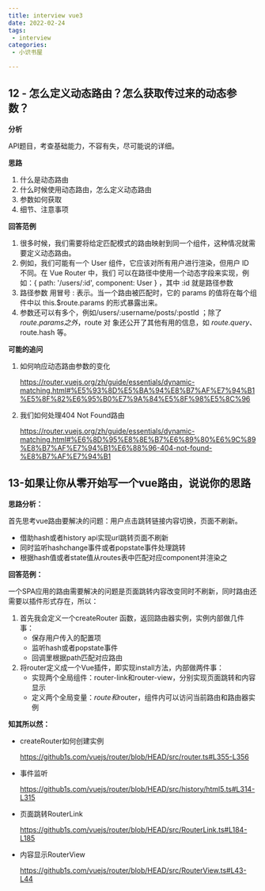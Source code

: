 ```yaml
---
title: interview vue3
date: 2022-02-24
tags:
 - interview
categories:
 - 小识书屋

---
```



## 12 - 怎么定义动态路由？怎么获取传过来的动态参数？


**分析**

API题目，考查基础能力，不容有失，尽可能说的详细。



**思路**

1.  什么是动态路由
2.  什么时候使用动态路由，怎么定义动态路由
3.  参数如何获取
4.  细节、注意事项


**回答范例**


1.  很多时候，我们需要将给定匹配模式的路由映射到同一个组件，这种情况就需要定义动态路由。
2.  例如，我们可能有一个  User  组件，它应该对所有用户进行渲染，但用户 ID 不同。在 Vue Router 中，我们
可以在路径中使用一个动态字段来实现，例如：{ path: '/users/:id', component: User } ，其中
:id 就是路径参数
3.  路径参数 用冒号  :  表示。当一个路由被匹配时，它的 params 的值将在每个组件中以 
this.$route.params  的形式暴露出来。
4.  参数还可以有多个，例如/users/:username/posts/:postId ；除了  $route.params  之外，$route  对
象还公开了其他有用的信息，如  $route.query 、$route.hash  等。




**可能的追问**

1. 如何响应动态路由参数的变化
   
   https://router.vuejs.org/zh/guide/essentials/dynamic-matching.html#%E5%93%8D%E5%BA%94%E8%B7%AF%E7%94%B1%E5%8F%82%E6%95%B0%E7%9A%84%E5%8F%98%E5%8C%96

2. 我们如何处理404 Not Found路由
   
   https://router.vuejs.org/zh/guide/essentials/dynamic-matching.html#%E6%8D%95%E8%8E%B7%E6%89%80%E6%9C%89%E8%B7%AF%E7%94%B1%E6%88%96-404-not-found-%E8%B7%AF%E7%94%B1





## 13-如果让你从零开始写一个vue路由，说说你的思路

**思路分析：**

首先思考vue路由要解决的问题：用户点击跳转链接内容切换，⻚面不刷新。

- 借助hash或者history api实现url跳转⻚面不刷新
- 同时监听hashchange事件或者popstate事件处理跳转
- 根据hash值或者state值从routes表中匹配对应component并渲染之


**回答范例：**

一个SPA应用的路由需要解决的问题是⻚面跳转内容改变同时不刷新，同时路由还需要以插件形式存在，所以：

1.  首先我会定义一个createRouter 函数，返回路由器实例，实例内部做几件事：
    - 保存用户传入的配置项
    - 监听hash或者popstate事件
    - 回调里根据path匹配对应路由
2.  将router定义成一个Vue插件，即实现install方法，内部做两件事：
    - 实现两个全局组件：router-link和router-view，分别实现⻚面跳转和内容显示
    - 定义两个全局变量：$route和$router，组件内可以访问当前路由和路由器实例


**知其所以然：**

- createRouter如何创建实例

  https://github1s.com/vuejs/router/blob/HEAD/src/router.ts#L355-L356

- 事件监听

  https://github1s.com/vuejs/router/blob/HEAD/src/history/html5.ts#L314-L315

- ⻚面跳转RouterLink

  https://github1s.com/vuejs/router/blob/HEAD/src/RouterLink.ts#L184-L185

- 内容显示RouterView

  https://github1s.com/vuejs/router/blob/HEAD/src/RouterView.ts#L43-L44




























